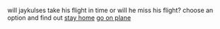 will jaykulses take his flight in time or will he miss his flight? choose an option and find out
[stay home](missflight.md) 
[go on plane](go-on-plane.md)
